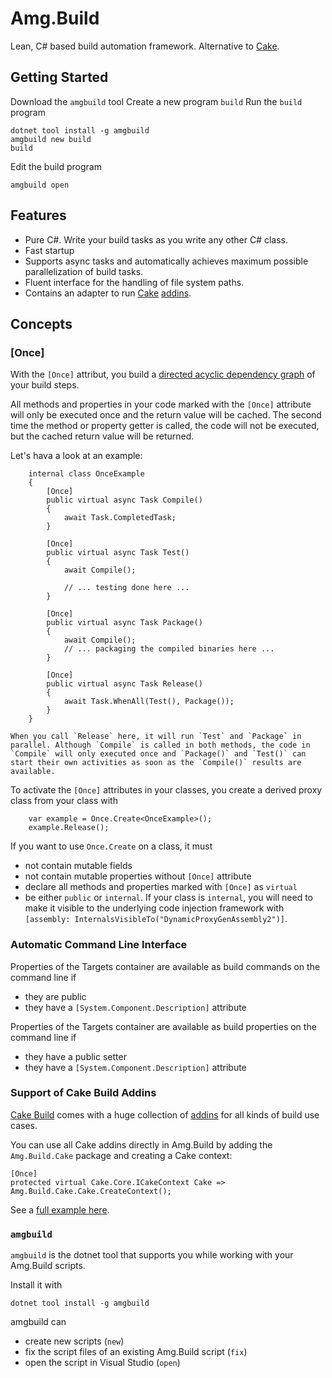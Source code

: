 # Amg.Build

Lean, C# based build automation framework. Alternative to [Cake](https://cakebuild.net/).

## Getting Started

Download the `amgbuild` tool 
Create a new program `build` 
Run the `build` program 

````[cmd]
dotnet tool install -g amgbuild
amgbuild new build
build
````

Edit the build program 
````[cmd]
amgbuild open
````

## Features

* Pure C#. Write your build tasks as you write any other C# class.
* Fast startup
* Supports async tasks and automatically achieves maximum possible parallelization of build tasks.
* Fluent interface for the handling of file system paths.
* Contains an adapter to run [Cake](https://cakebuild.net/) [addins](https://cakebuild.net/addins/).

## Concepts

### [Once]

With the `[Once]` attribut, you build a [directed acyclic dependency graph](https://en.wikipedia.org/wiki/Directed_acyclic_graph) of your build steps.

All methods and properties in your code marked with the `[Once]` attribute will only be executed once and the return value will be cached. The second time the method or property getter is called, the code will not be executed, but the cached return value will be returned. 

Let's hava a look at an example:

````
    internal class OnceExample
    {
        [Once]
        public virtual async Task Compile()
        {
            await Task.CompletedTask;
        }

        [Once]
        public virtual async Task Test()
        {
            await Compile();

            // ... testing done here ...
        }

        [Once]
        public virtual async Task Package()
        {
            await Compile();
            // ... packaging the compiled binaries here ...
        }

        [Once]
        public virtual async Task Release()
        {
            await Task.WhenAll(Test(), Package());
        }
    }
```` 

	When you call `Release` here, it will run `Test` and `Package` in parallel. Although `Compile` is called in both methods, the code in `Compile` will only executed once and `Package()` and `Test()` can start their own activities as soon as the `Compile()` results are available.

To activate the `[Once]` attributes in your classes, you create a derived proxy class from your class with
````
	var example = Once.Create<OnceExample>();
	example.Release();
````

If you want to use `Once.Create` on a class, it must
* not contain mutable fields
* not contain mutable properties without `[Once]` attribute
* declare all methods and properties marked with `[Once]` as `virtual`
* be either `public` or `internal`. If your class is `internal`, you will need to make it visible to the underlying code injection framework with `[assembly: InternalsVisibleTo("DynamicProxyGenAssembly2")]`.

### Automatic Command Line Interface

Properties of the Targets container are available as build commands on the command line if
* they are public
* they have a `[System.Component.Description]` attribute

Properties of the Targets container are available as build properties on the command line if
* they have a public setter
* they have a `[System.Component.Description]` attribute

### Support of Cake Build Addins

[Cake Build](https://cakebuild.net/) comes with a huge collection of [addins](https://cakebuild.net/addins/) for all kinds of build use cases.

You can use all Cake addins directly in Amg.Build by adding the `Amg.Build.Cake` package and creating a Cake context:

````
[Once]
protected virtual Cake.Core.ICakeContext Cake => Amg.Build.Cake.Cake.CreateContext();
````

See a [full example here](src/hello/CakeAddinExample.cs).

### `amgbuild`

`amgbuild` is the dotnet tool that supports you while working with your Amg.Build scripts.

Install it with 
````[cmd]
dotnet tool install -g amgbuild
````

amgbuild can 
* create new scripts (`new`)
* fix the script files of an existing Amg.Build script (`fix`)
* open the script in Visual Studio (`open`)

